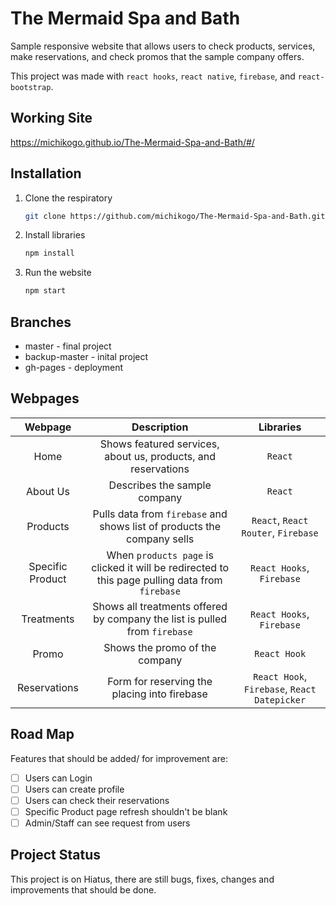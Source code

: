 # The Mermaid Spa and Bath
Sample responsive website that allows users to check products, services, make reservations, and check promos that the sample company offers. 

This project was made with `react hooks`, `react native`, `firebase`, and `react-bootstrap`.

## Working Site
https://michikogo.github.io/The-Mermaid-Spa-and-Bath/#/

## Installation
1. Clone the respiratory 
   ```bash
   git clone https://github.com/michikogo/The-Mermaid-Spa-and-Bath.git
   ```
2. Install libraries
   ```bash
   npm install
   ```
3. Run the website
   ```bash
   npm start
   ```
   
## Branches
- master - final project
- backup-master - inital project
- gh-pages - deployment

## Webpages
Webpage | Description | Libraries
| :---: | :---: | :---:
Home | Shows featured services, about us, products, and reservations |  `React` 
About Us | Describes the sample company | `React` 
Products | Pulls data from `firebase` and shows list of products the company sells | `React`, `React Router`, `Firebase`
Specific Product | When `products page` is clicked it will be redirected to this page pulling data from `firebase` | `React Hooks`, `Firebase`
Treatments | Shows all treatments offered by company the list is pulled from `firebase`  | `React Hooks`,` Firebase`
Promo | Shows the promo of the company | `React Hook`
Reservations | Form for reserving the placing into firebase | `React Hook`, `Firebase`, `React Datepicker`

## Road Map
Features that should be added/ for improvement are:
- [ ] Users can Login
- [ ] Users can create profile
- [ ] Users can check their reservations
- [ ] Specific Product page refresh shouldn't be blank
- [ ] Admin/Staff can see request from users

## Project Status
This project is on Hiatus, there are still bugs, fixes, changes and improvements that should be done.
